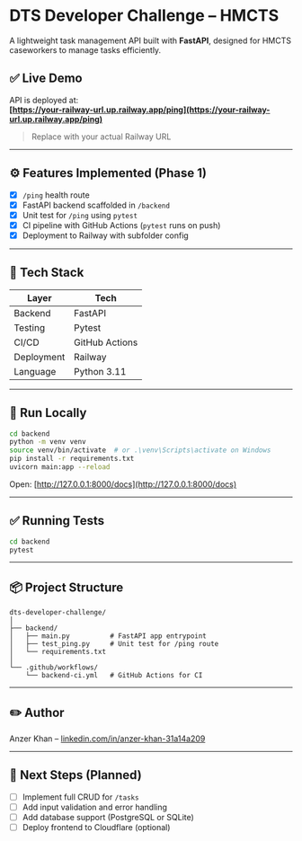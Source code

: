 # DTS Developer Challenge – HMCTS

A lightweight task management API built with **FastAPI**, designed for HMCTS caseworkers to manage tasks efficiently.

## ✅ Live Demo

API is deployed at:  
**[https://your-railway-url.up.railway.app/ping](https://your-railway-url.up.railway.app/ping)**

> Replace with your actual Railway URL

---

## ⚙️ Features Implemented (Phase 1)

- [x] `/ping` health route
- [x] FastAPI backend scaffolded in `/backend`
- [x] Unit test for `/ping` using `pytest`
- [x] CI pipeline with GitHub Actions (`pytest` runs on push)
- [x] Deployment to Railway with subfolder config

---

## 🚀 Tech Stack

| Layer | Tech |
|-------|------|
| Backend | FastAPI |
| Testing | Pytest |
| CI/CD | GitHub Actions |
| Deployment | Railway |
| Language | Python 3.11 |

---

## 🧪 Run Locally

```bash
cd backend
python -m venv venv
source venv/bin/activate  # or .\venv\Scripts\activate on Windows
pip install -r requirements.txt
uvicorn main:app --reload
````

Open:
[http://127.0.0.1:8000/docs](http://127.0.0.1:8000/docs)

---

## ✅ Running Tests

```bash
cd backend
pytest
```

---

## 📦 Project Structure

```
dts-developer-challenge/
│
├── backend/
│   ├── main.py          # FastAPI app entrypoint
│   ├── test_ping.py     # Unit test for /ping route
│   └── requirements.txt
│
└── .github/workflows/
    └── backend-ci.yml   # GitHub Actions for CI
```

---

## ✏️ Author

Anzer Khan – [linkedin.com/in/anzer-khan-31a14a209](https://linkedin.com/in/anzer-khan-31a14a209)

---

## 🏁 Next Steps (Planned)

* [ ] Implement full CRUD for `/tasks`
* [ ] Add input validation and error handling
* [ ] Add database support (PostgreSQL or SQLite)
* [ ] Deploy frontend to Cloudflare (optional)

````




